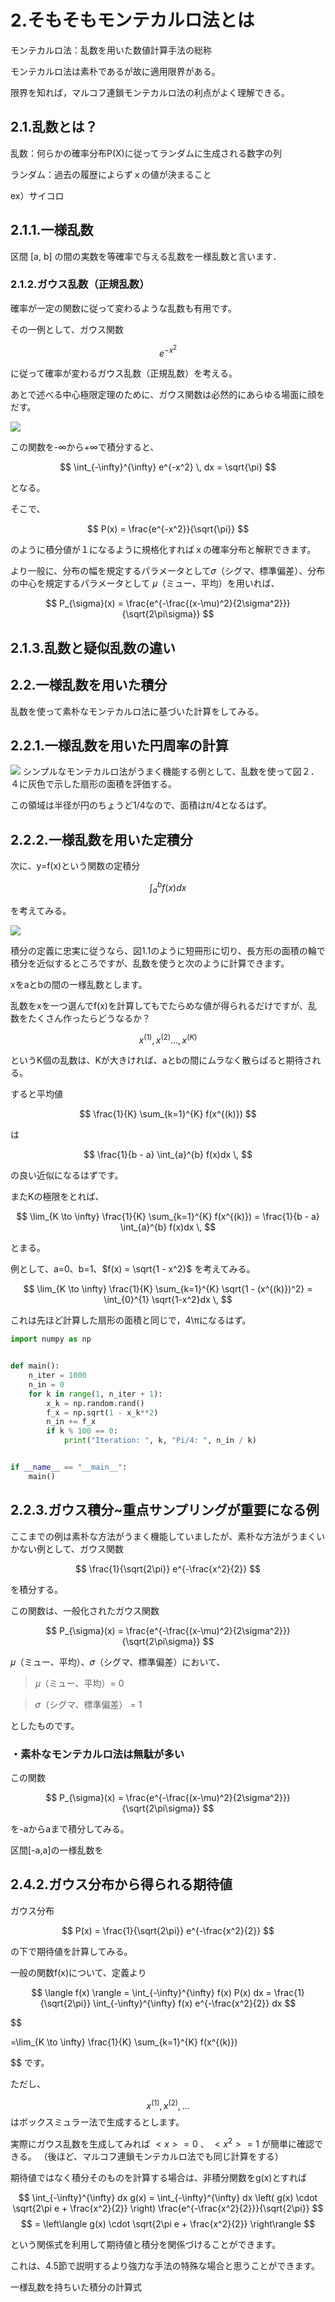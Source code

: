 # 2.そもそもモンテカルロ法とは

モンテカルロ法：乱数を用いた数値計算手法の総称

モンテカルロ法は素朴であるが故に適用限界がある。

限界を知れば，マルコフ連鎖モンテカルロ法の利点がよく理解できる。

## 2.1.乱数とは？

乱数：何らかの確率分布P(X)に従ってランダムに生成される数字の列

ランダム：過去の履歴によらずｘの値が決まること

ex）サイコロ

## 2.1.1.一様乱数

区間 [a, b] の間の実数を等確率で与える乱数を一様乱数と言います．

### 2.1.2.ガウス乱数（正規乱数）

確率が一定の関数に従って変わるような乱数も有用です。

その一例として、ガウス関数

$$
e^{-x^2}
$$

に従って確率が変わるガウス乱数（正規乱数）を考える。

あとで述べる中心極限定理のために、ガウス関数は必然的にあらゆる場面に顔をだす。

![](image/図2.1.png)

この関数を-∞から+∞で積分すると、

$$
\int_{-\infty}^{\infty} e^{-x^2} \, dx = \sqrt{\pi}
$$

となる。

そこで、

$$
P(x) = \frac{e^{-x^2}}{\sqrt{\pi}}
$$


のように積分値が１になるように規格化すればｘの確率分布と解釈できます。

より一般に、分布の幅を規定するパラメータとして𝜎（シグマ、標準偏差）、分布の中心を規定するパラメータとして 𝜇（ミュー、平均）を用いれば、

$$
P_{\sigma}(x) = \frac{e^{-\frac{(x-\mu)^2}{2\sigma^2}}}{\sqrt{2\pi\sigma}}
$$

## 2.1.3.乱数と疑似乱数の違い

## 2.2.一様乱数を用いた積分

乱数を使って素朴なモンテカルロ法に基づいた計算をしてみる。


## 2.2.1.一様乱数を用いた円周率の計算

![](image/図2.4.png)
シンプルなモンテカルロ法がうまく機能する例として、乱数を使って図２．４に灰色で示した扇形の面積を評価する。

この領域は半径が円のちょうど1/4なので、面積はπ/4となるはず。


## 2.2.2.一様乱数を用いた定積分

次に、y=f(x)という関数の定積分

$$
\int_a^b f(x)dx
$$

を考えてみる。

![](image/図1.1.png)

積分の定義に忠実に従うなら、図1.1のように短冊形に切り、長方形の面積の輪で積分を近似するところですが、乱数を使うと次のように計算できます。

xをaとbの間の一様乱数とします。

乱数をxを一つ選んでf(x)を計算してもでたらめな値が得られるだけですが、乱数をたくさん作ったらどうなるか？

$$
x^{(1)},x^{(2)}...,x^{(K)}
$$

というK個の乱数は、Kが大きければ、aとbの間にムラなく散らばると期待される。

すると平均値

$$
\frac{1}{K} \sum_{k=1}^{K} f(x^{(k)})
$$


は

$$
\frac{1}{b - a} \int_{a}^{b} f(x)dx \,
$$


の良い近似になるはずです。

またKの極限をとれば、


$$
\lim_{K \to \infty} \frac{1}{K} \sum_{k=1}^{K} f(x^{(k)}) = \frac{1}{b - a} \int_{a}^{b} f(x)dx \, 
$$

とまる。

例として、a=0、b=1、$f(x) = \sqrt{1 - x^2}$ を考えてみる。

$$
\lim_{K \to \infty} \frac{1}{K} \sum_{k=1}^{K} \sqrt{1 - (x^{(k)})^2} = \int_{0}^{1} \sqrt{1-x^2}dx \, 
$$

これは先ほど計算した扇形の面積と同じで，4\πになるはず。

```python
import numpy as np


def main():
    n_iter = 1000
    n_in = 0
    for k in range(1, n_iter + 1):
        x_k = np.random.rand()
        f_x = np.sqrt(1 - x_k**2)
        n_in += f_x
        if k % 100 == 0:
            print("Iteration: ", k, "Pi/4: ", n_in / k)


if __name__ == "__main__":
    main()

```

## 2.2.3.ガウス積分~重点サンプリングが重要になる例

ここまでの例は素朴な方法がうまく機能していましたが、素朴な方法がうまくいかない例として、ガウス関数

$$
\frac{1}{\sqrt{2\pi}} e^{-\frac{x^2}{2}}
$$

を積分する。

この関数は、一般化されたガウス関数

$$
P_{\sigma}(x) = \frac{e^{-\frac{(x-\mu)^2}{2\sigma^2}}}{\sqrt{2\pi\sigma}}
$$

𝜇（ミュー、平均）、𝜎（シグマ、標準偏差）において、

> 𝜇（ミュー、平均）= 0

> 𝜎（シグマ、標準偏差） = 1

としたものです。

### ・素朴なモンテカルロ法は無駄が多い

この関数

$$
P_{\sigma}(x) = \frac{e^{-\frac{(x-\mu)^2}{2\sigma^2}}}{\sqrt{2\pi\sigma}}
$$

を-aからaまで積分してみる。

区間[-a,a]の一様乱数を

## 2.4.2.ガウス分布から得られる期待値

ガウス分布

$$
P(x) = \frac{1}{\sqrt{2\pi}} e^{-\frac{x^2}{2}}
$$

の下で期待値を計算してみる。

一般の関数f(x)について、定義より

$$
\langle f(x) \rangle = \int_{-\infty}^{\infty} f(x) P(x) dx = \frac{1}{\sqrt{2\pi}} \int_{-\infty}^{\infty} f(x) e^{-\frac{x^2}{2}} dx
$$

$$

=\lim_{K \to \infty} \frac{1}{K} \sum_{k=1}^{K} f(x^{(k)})


$$
です。

ただし、

$$
x^{(1)},x^{(2)},...
$$
はボックスミュラー法で生成するとします。

実際にガウス乱数を生成してみれば $<x>=0$ 、 $<x^2> = 1$ が簡単に確認できる。
（後ほど、マルコフ連鎖モンテカルロ法でも同じ計算をする）

期待値ではなく積分そのものを計算する場合は、非積分関数をg(x)とすれば

$$
\int_{-\infty}^{\infty} dx g(x) = \int_{-\infty}^{\infty} dx \left( g(x) \cdot \sqrt{2\pi e + \frac{x^2}{2}} \right) \frac{e^{-\frac{x^2}{2}}}{\sqrt{2\pi}}
$$
$$
= \left\langle g(x) \cdot \sqrt{2\pi e + \frac{x^2}{2}} \right\rangle
$$

という関係式を利用して期待値と積分を関係づけることができます。

これは、4.5節で説明するより強力な手法の特殊な場合と思うことができます。

一様乱数を持ちいた積分の計算式